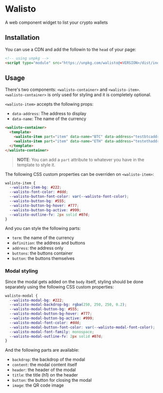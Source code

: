 # Walisto

A web component widget to list your crypto wallets

## Installation

You can use a CDN and add the followin to the `head` of your page:

```html
<!-- using unpkg -->
<script type="module" src="https://unpkg.com/walisto@<VERSION>/dist/index.min.js"></script>
```

## Usage

There's two components: `<walisto-container>` and `<walisto-item>`. `<walisto-container>` is only used for styling and it is completely optional.

`<walisto-item>` accepts the following props:

* `data-address`: The address to display
* `data-name`: The name of the currency

```html
<walisto-container>
  <template>
    <walisto-item part="item" data-name="BTC" data-address="testbtcaddress"></walisto-item>
    <walisto-item part="item" data-name="ETH" data-address="testethaddress"></walisto-item>
  </template>
</walisto-container>
```

> **NOTE**: You can add a `part` attribute to whatever you have in the template to style it.

The following CSS custom properties can be overriden on `<walisto-item>`:

```css
walisto-item {
  --walisto-item-bg: #222;
  --walisto-font-color: #ddd;
  --walisto-button-font-color: var(--walisto-font-color);
  --walisto-button-bg: #555;
  --walisto-button-bg-hover: #777;
  --walisto-button-bg-active: #999;
  --walisto-outline-fv: 2px solid #07d;
}
```

And you can style the following parts:

* `term`: the name of the currency
* `definition`: the address and buttons
* `address`: the address only
* `buttons`: the buttons container
* `button`: the buttons themselves

### Modal styling

Since the modal gets added on the `body` itself, styling should be done separately using the following CSS custom properties:

```css
walisto-modal {
  --walisto-modal-bg: #222;
  --walisto-modal-backdrop-bg: rgba(250, 250, 250, 0.2);
  --walisto-modal-button-bg: #555;
  --walisto-modal-button-bg-hover: #777;
  --walisto-modal-button-bg-active: #999;
  --walisto-modal-font-color: #ddd;
  --walisto-modal-button-font-color: var(--walisto-modal-font-color);
  --walisto-modal-font-family: monospace;
  --walisto-modal-outline-fv: 2px solid #07d;
}
```

And the following parts are available:

* `backdrop`: the backdrop of the modal
* `content`: the modal content itself
* `header`: the header of the modal
* `title`: the title (h1) on the header
* `button`: the button for closing the modal
* `image`: the QR code image
